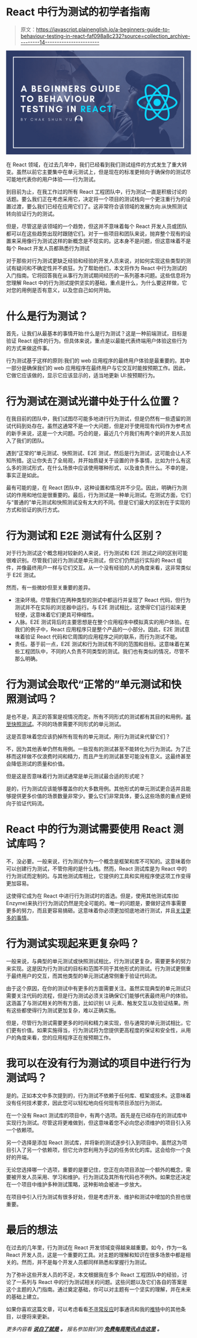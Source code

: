 # React 中行为测试的初学者指南

> 原文：<https://javascript.plainenglish.io/a-beginners-guide-to-behaviour-testing-in-react-faf098a8c232?source=collection_archive---------14----------------------->

![](img/a5930d4d6ef4782a38c6db7ae66c2069.png)

在 React 领域，在过去几年中，我们已经看到我们测试组件的方式发生了重大转变。虽然以前它主要集中在单元测试上，但是现在的标准更倾向于确保你的测试尽可能地代表你的用户体验——行为测试。

到目前为止，在我工作过的所有 React 工程团队中，行为测试一直是积极讨论的话题。要么我们正在考虑采用它，决定将一个项目的测试栈向一个更注重行为的设置过渡，要么我们已经在应用它们了。这非常符合该领域的发展方向:从快照测试转向验证行为的测试。

但是，尽管这是该领域的一个趋势，但这并不意味着每个 React 开发人员或团队都可以在这些趋势出现时跟随它们。对于一些项目和团队来说，抛弃整个现有的设置来采用像行为测试这样的新概念是不现实的。这本身不是问题，但这意味着不是每个 React 开发人员都熟悉行为测试

对于那些对行为测试更缺乏经验和经验的开发人员来说，对如何实现这些类型的测试有疑问和不确定性并不疯狂。为了帮助他们，本文将作为 React 中行为测试的入门指南。它将回答我在从事行为测试期间经历的一系列基本问题。这些信息将为您理解 React 中的行为测试提供坚实的基础，重点是什么，为什么要这样做，它对您的用例是否有意义，以及您自己如何开始。

# 什么是行为测试？

首先，让我们从最基本的事情开始:什么是行为测试？这是一种前端测试，目标是验证 React 组件的行为。但具体来说，重点是以最能代表终端用户体验这些行为的方式来做这件事。

行为测试基于这样的原则:我们的 web 应用程序的最终用户体验是最重要的。其中一部分是确保我们的 web 应用程序在最终用户与它交互时能按预期工作。因此，它做它应该做的，显示它应该显示的，适当地更新 UI:按预期行为。

# 行为测试在测试光谱中处于什么位置？

在我目前的团队中，我们试图尽可能多地进行行为测试，但是仍然有一些遗留的测试代码到处存在。虽然这通常不是一个大问题，但是对于使用现有代码作为参考点的新手来说，这是一个大问题。巧合的是，最近几个月我们有两个新的开发人员加入了我们的团队。

遇到“正常的”单元测试、快照测试、E2E 测试，然后是行为测试，这可能会让人不知所措。这让你失去了全局观，并开始质疑关于设置的许多事情，比如为什么有这么多的测试形式，在什么场景中应该使用哪种形式，以及谁负责什么。不幸的是，事实正是如此。

最有可能的是，在 React 团队中，这种设置和情况并不少见。因此，明确行为测试的作用和地位是很重要的。最后，行为测试是一种单元测试。在测试方面，它们与“普通的”单元测试和快照测试没有太大的不同。但是它们最大的区别在于实现的方式和验证的执行方式。

# 行为测试和 E2E 测试有什么区别？

对于行为测试这个概念相对较新的人来说，行为测试和 E2E 测试之间的区别可能很难识别。尽管我们说行为测试是单元测试，但它们仍然运行实际的 React 组件，并像最终用户一样与它们交互。从一个没有经验的人的角度来看，这非常类似于 E2E 测试。

然而，有一些微妙但至关重要的差异。

*   渲染环境。尽管我们在两种类型的测试中都运行并呈现了 React 代码，但行为测试并不在实际的浏览器中运行。与 E2E 测试相比，这使得它们运行起来更轻便，这意味着它们更具可伸缩性。
*   人脉。E2E 测试背后的主要思想是在整个应用程序中模拟真实的用户体验。在我们的例子中，React 应用程序只是整个产品的一小部分。因此，E2E 测试意味着验证 React 代码和它周围的应用程序之间的联系，而行为测试不能。
*   责任。基于前一点，E2E 测试和行为测试有不同的范围和目标。这意味着在某些工程团队中，不同的人负责不同类型的测试。我们也有类似的情况，尽管不那么明确。

# 行为测试会取代“正常的”单元测试和快照测试吗？

是也不是，真正的答案是视情况而定。所有不同形式的测试都有其目的和用例，[甚至快照测试](https://levelup.gitconnected.com/what-are-proper-use-cases-for-snapshot-testing-react-components-ac5ed2286081)。不同的场景需要不同形式的单元测试。

这是否意味着您应该扔掉所有现有的单元测试，用行为测试来代替它们？

不，因为其他表单仍然有用例。一些现有的测试甚至不能转化为行为测试。为了迁移而这样做不仅浪费时间和精力，而且产生的测试甚至可能没有意义。这最终甚至会降低测试的质量和价值。

但是这是否意味着行为测试通常是单元测试最合适的形式呢？

是的，行为测试应该能够覆盖你的大多数用例。其他形式的单元测试更合适并且能够提供更多价值的场景数量非常少。要么它们非常具体，要么这些场景的重点更倾向于验证代码流。

# React 中的行为测试需要使用 React 测试库吗？

不，没必要。一般来说，行为测试作为一个概念是框架和库不可知的。这意味着你可以创建行为测试，不管你用的是什么栈。然而，React 测试库是为 React 中的行为测试而定制的。与其他测试库相比，它提供的工具和实用程序使这项工作变得更加容易。

这使得它成为在 React 中进行行为测试时的首选。但是，使用其他测试库(如 Enzyme)来执行行为测试仍然是完全可能的。唯一的问题是，要做好这件事需要更多的努力，而且更容易搞砸。这意味着你必须更加彻底地进行测试，并且[关注更多的事情](https://betterprogramming.pub/a-comprehensive-guide-to-proper-behaviour-testing-in-react-with-enzyme-and-jest-ae866188f29a)。

# 行为测试实现起来更复杂吗？

一般来说，与典型的单元测试或快照测试相比，行为测试更复杂，需要更多的努力来实现。这是因为行为测试的目标和范围不同于其他形式的测试。行为测试更侧重于最终用户的交互，而其他类型的单元测试通常侧重于验证代码流。

由于这个原因，在你的测试中有更多的方面需要关注。虽然实现典型的单元测试只需要关注代码的流程，但是行为测试必须关注确保它们能够代表最终用户的体验。这涵盖了与测试相关的所有方面，比如识别 UI 元素、触发交互以及验证结果。所有这些都使得行为测试更加复杂，难以正确实施。

但是，尽管行为测试需要更多的时间和精力来实现，但与通常的单元测试相比，它们更有价值。如果实施得当，行为测试将为您提供更高程度的保证和安全性，从用户的角度来看，您的应用程序正在按预期工作。

# 我可以在没有行为测试的项目中进行行为测试吗？

是的。正如本文中多次提到的，行为测试不依赖于任何库、框架或技术。这意味着没有任何技术要求，因此您可以轻松地向任何现有项目添加行为测试。

在一个没有 React 测试库的项目中，有两个选项。首先是在已经存在的测试库中实现行为测试。尽管这将更难做到，但这意味着您不必向您必须维护的项目引入另一个依赖项。

另一个选择是添加 React 测试库，并将新的测试逐步引入到项目中。虽然这为项目引入了另一个依赖项，但它允许您利用为手边的任务优化的库。这会给你一个良好的开端。

无论您选择哪一个选项，重要的是要记住，您正在向项目添加一个额外的概念，需要被开发人员采用、学习和维护。行为测试及其所有代码也不例外。如果您还决定在一个项目中维护多种测试策略，这种影响会被进一步放大。

在项目中引入行为测试有很多好处，但是考虑开发、维护和测试中增加的负担也很重要。

# 最后的想法

在过去的几年里，行为测试在 React 开发领域变得越来越重要。如今，作为一名 React 开发人员，这是一个重要的工具。对主题的理解和知识在很多场景中都是相关的。然而，并不是每个开发人员都同样熟悉和掌握行为测试。

为了弥补这些开发人员的不足，本文根据我在多个 React 工程团队中的经验，讨论了一系列与 React 中的行为测试相关的问题。这些问题以及它们各自的答案是这个主题的入门指南。通过奠定基础，你可以对主题有一个坚实的理解，并在未来的基础上建立。

如果你喜欢这篇文章，可以考虑看看[不寻常反应](https://www.getrevue.co/profile/chakshunyu)时事通讯和我的[推特](https://twitter.com/keraito)中的其他条目，以便将来更新。

*更多内容看* [***说白了就是***](http://plainenglish.io/) ***。*** *报名参加我们的* [***免费每周简讯点击这里***](http://newsletter.plainenglish.io/) ***。***